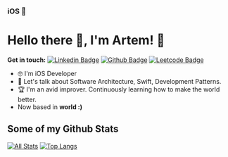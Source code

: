 ### iOS 📱

# Hello there 👋, I'm Artem! 🦦

**Get in touch:**
[![Linkedin Badge](https://img.shields.io/badge/-ArtemUstinov-0072b1?style=flat&logo=Linkedin&logoColor=white&link=https://www.linkedin.com/in/ArtemUstinov/)](https://www.linkedin.com/in/ArtemUstinov/) [![Github Badge](https://img.shields.io/badge/-ArtemUstinov-grey?style=flat&logo=github&logoColor=white&link=https://github.com/ArtemUstinov/)](https://www.github.com/ArtemUstinov/) [![Leetcode Badge](https://img.shields.io/badge/-ArtemUstinov-0072b1?style=flat&logo=leetcode&link=https://www.linkedin.com/in/ArtemUstinov/)](https://leetcode.com/Athleteg/)

<!-- ![universe-frame](https://i.giphy.com/media/J39gurpvL7SHpnTTJB/giphy.webp "Universe Big Bang") -->

<!--
**pedes/pedes** is a ✨ _special_ ✨ repository because its `README.md` (this file) appears on your GitHub profile.

Here are some ideas to get you started:

- 🔭 I’m currently working on ...
- 🌱 I’m currently learning ...
- 👯 I’m looking to collaborate on ...
- 🤔 I’m looking for help with ...
- 💬 Ask me about ...
- 📫 How to reach me: ...
- 😄 Pronouns: ...
- ⚡ Fun fact: ...
-->

<!-- - 📫 Let's get social: <a href="https://www.linkedin.com/in/artem-ustinov-3094bb1b4/"> <img src="https://img.shields.io/badge/-LinkedIn-%233781da" alt="LinkedIn"/></a>   -->

- 🤓 I'm iOS Developer
- 💬 Let's talk about Software Architecture, Swift, Development Patterns.
- 🏆 I'm an avid improver. Continuously learning how to make the world better.
- Now based in **world :)** 

## Some of my Github Stats
[![All Stats](https://github-readme-stats-axpwmfcg3.vercel.app/api?username=ArtemUstinov&show_icons=true&include_all_commits=true&count_private=true&hide=contribs)](https://github.com/ArtemUstinov/github-readme-stats)
[![Top Langs](https://github-readme-stats-axpwmfcg3.vercel.app/api/top-langs/?username=ArtemUstinov&layout=compact)](https://github.com/ArtemUstinov/github-readme-stats)


<!--![Pedes's github stats](https://github-readme-stats.vercel.app/api?username=ArtemUstinov) -->





<!--
**ArtemUstinov/ArtemUstinov** is a ✨ _special_ ✨ repository because its `README.md` (this file) appears on your GitHub profile.

